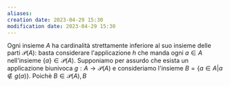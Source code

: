 ```yaml
---
aliases: 
creation date: 2023-04-29 15:30
modification date: 2023-04-29 15:30
---
```


Ogni insieme $A$ ha cardinalità strettamente inferiore al suo insieme delle parti $\mathcal{P}(A)$: basta considerare l'applicazione $h$ che manda ogni $a \in A$ nell'insieme $\{ a \} \in \mathcal{P}(A)$.
Supponiamo per assurdo che esista un applicazione biunivoca $g : A \to \mathcal{P}(A)$ e consideriamo l'insieme $B = \{ a \in A | a \notin g(a) \}$. Poichè $B \in \mathcal{P}(A),B$



